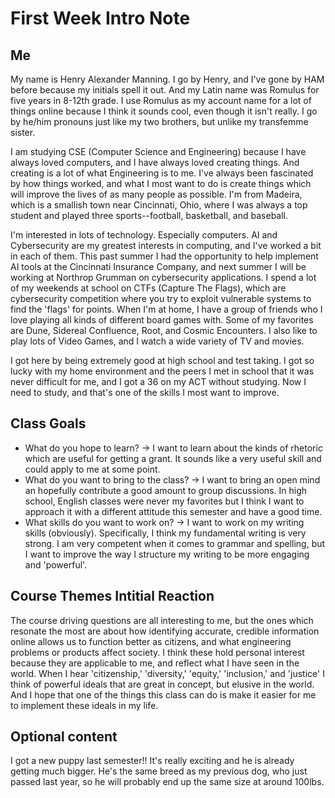 # First Week Intro Note

## Me
My name is Henry Alexander Manning. I go by Henry, and I've gone by HAM before because my initials spell it out. And my Latin name was Romulus for five years in 8-12th grade. I use Romulus as my account name for a lot of things online because I think it sounds cool, even though it isn't really. I go by he/him pronouns just like my two brothers, but unlike my transfemme sister.

I am studying CSE (Computer Science and Engineering) because I have always loved computers, and I have always loved creating things. And creating is a lot of what Engineering is to me. I've always been fascinated by how things worked, and what I most want to do is create things which will improve the lives of as many people as possible. I'm from Madeira, which is a smallish town near Cincinnati, Ohio, where I was always a top student and played three sports--football, basketball, and baseball.

I'm interested in lots of technology. Especially computers. AI and Cybersecurity are my greatest interests in computing, and I've worked a bit in each of them. This past summer I had the opportunity to help implement AI tools at the Cincinnati Insurance Company, and next summer I will be working at Northrop Grumman on cybersecurity applications. I spend a lot of my weekends at school on CTFs (Capture The Flags), which are cybersecurity competition where you try to exploit vulnerable systems to find the 'flags' for points. When I'm at home, I have a group of friends who I love playing all kinds of different board games with. Some of my favorites are Dune, Sidereal Confluence, Root, and Cosmic Encounters. I also like to play lots of Video Games, and I watch a wide variety of TV and movies.

I got here by being extremely good at high school and test taking. I got so lucky with my home environment and the peers I met in school that it was never difficult for me, and I got a 36 on my ACT without studying. Now I need to study, and that's one of the skills I most want to improve.

## Class Goals
 - What do you hope to learn? -> I want to learn about the kinds of rhetoric which are useful for getting a grant. It sounds like a very useful skill and could apply to me at some point.
 - What do you want to bring to the class? -> I want to bring an open mind an hopefully contribute a good amount to group discussions. In high school, English classes were never my favorites but I think I want to approach it with a different attitude this semester and have a good time.
 - What skills do you want to work on? -> I want to work on my writing skills (obviously). Specifically, I think my fundamental writing is very strong. I am very competent when it comes to grammar and spelling, but I want to improve the way I structure my writing to be more engaging and 'powerful'.

## Course Themes Intitial Reaction
The course driving questions are all interesting to me, but the ones which resonate the most are about how identifying accurate, credible information online allows us to function better as citizens, and what engineering problems or products affect society. I think these hold personal interest because they are applicable to me, and reflect what I have seen in the world. When I hear 'citizenship,' 'diversity,' 'equity,' 'inclusion,' and 'justice' I think of powerful ideals that are great in concept, but elusive in the world. And I hope that one of the things this class can do is make it easier for me to implement these ideals in my life.

## Optional content
I got a new puppy last semester!! It's really exciting and he is already getting much bigger. He's the same breed as my previous dog, who just passed last year, so he will probably end up the same size at around 100lbs.

